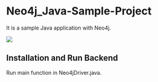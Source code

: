 # Neo4j_Java-Sample-Project
It is a sample Java application with Neo4j.

![](header.png)

## Installation and Run Backend

Run main function in Neo4jDriver.java.
